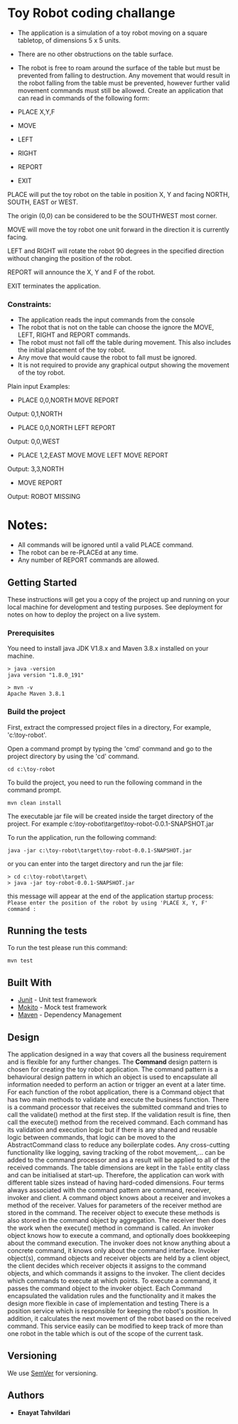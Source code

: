 # Toy Robot coding challange 

- The application is a simulation of a toy robot moving on a square tabletop, of dimensions 5 x 5 units.
- There are no other obstructions on the table surface.
- The robot is free to roam around the surface of the table but must be prevented from falling to destruction. Any movement that would result in the robot falling from the table must be prevented, however further valid movement commands must still be allowed.
Create an application that can read in commands of the following form:

- PLACE X,Y,F 
- MOVE
- LEFT
- RIGHT
- REPORT
- EXIT

PLACE will put the toy robot on the table in position X, Y and facing 
NORTH, SOUTH, EAST or WEST. 

The origin (0,0) can be considered to be the SOUTHWEST most corner.

MOVE will move the toy robot one unit forward in the direction it is currently facing.

LEFT and RIGHT will rotate the robot 90 degrees in the specified direction without changing the position of the robot.

REPORT will announce the X, Y and F of the robot.

EXIT terminates the application.
### Constraints:
- The application reads the input commands from the console
- The robot that is not on the table can choose the ignore the MOVE, LEFT, RIGHT
and REPORT commands.
- The robot must not fall off the table during movement. This also includes the initial
placement of the toy robot.
- Any move that would cause the robot to fall must be ignored.
- It is not required to provide any graphical output showing the movement of the toy
robot.

Plain input Examples:

* PLACE 0,0,NORTH
MOVE
REPORT

Output: 0,1,NORTH


* PLACE 0,0,NORTH
LEFT
REPORT

Output: 0,0,WEST

* PLACE 1,2,EAST
MOVE
MOVE
LEFT
MOVE
REPORT

Output: 3,3,NORTH

* MOVE
REPORT

Output: ROBOT MISSING

# Notes:
- All commands will be ignored until a valid PLACE command.
- The robot can be re-PLACEd at any time.
- Any number of REPORT commands are allowed.

## Getting Started

These instructions will get you a copy of the project up and running on your local machine for development and testing purposes.
See deployment for notes on how to deploy the project on a live system.

### Prerequisites

You need to install java JDK V1.8.x and Maven 3.8.x installed on your machine.

```
> java -version
java version "1.8.0_191"

> mvn -v
Apache Maven 3.8.1

```

### Build the project
First, extract the compressed project files in a directory, For example, 'c:\toy-robot'.

Open a command prompt by typing the 'cmd' command and go to the project directory by using the 'cd' command.
```
cd c:\toy-robot
```
 
To build the project, you need to run the following command in the command prompt.

```
mvn clean install
```
The executable jar file will be created inside the target directory of the project. 
For example c:\toy-robot\target\toy-robot-0.0.1-SNAPSHOT.jar 

To run the application, run the following command: 

```
java -jar c:\toy-robot\target\toy-robot-0.0.1-SNAPSHOT.jar
```
or you can enter into the target directory and run the jar file:
```
> cd c:\toy-robot\target\
> java -jar toy-robot-0.0.1-SNAPSHOT.jar
```
this message will appear at the end of the application startup process:
``Please enter the position of the robot by using 'PLACE X, Y, F' command :
``

## Running the tests

To run the test please run this command:

``mvn test``


## Built With
* [Junit](https://junit.org/junit4/) - Unit test framework
* [Mokito](https://site.mockito.org/) - Mock test framework
* [Maven](https://maven.apache.org/) - Dependency Management

## Design
The application designed in a way that covers all the business requirement and is flexible for any further changes.
The **Command** design pattern is chosen for creating the toy robot application. 
The command pattern is a behavioural design pattern in which an object is used to encapsulate all information needed to perform an action or trigger an event at a later time.
For each function of the robot application, there is a Command object that has two main methods to validate and execute the business function.
There is a command processor that receives the submitted command and tries to call the validate() method at the first step.
If the validation result is fine, then call the execute() method from the received command. 
Each command has its validation and execution logic but if there is any shared and reusable logic between commands, that logic can be
moved to the AbstractCommand class to reduce any boilerplate codes.
Any cross-cutting functionality like logging, saving tracking of the robot movement,... can be added to the command processor and as a result
will be applied to all of the received commands.
The table dimensions are kept in the ``Table`` entity class and can be initialised at start-up. Therefore, the application can
work with different table sizes instead of having hard-coded dimensions.
Four terms always associated with the command pattern are command, receiver, invoker and client. A command object knows about a receiver and invokes a method of the receiver. Values for parameters of the receiver method are stored in the command. The receiver object to execute these methods is also stored in the command object by aggregation. The receiver then does the work when the execute() method in command is called. An invoker object knows how to execute a command, and optionally does bookkeeping about the command execution. The invoker does not know anything about a concrete command, it knows only about the command interface. Invoker object(s), command objects and receiver objects are held by a client object, the client decides which receiver objects it assigns to the command objects, and which commands it assigns to the invoker. The client decides which commands to execute at which points. To execute a command, it passes the command object to the invoker object.
Each Command encapsulated the validation rules and the functionality and it makes the design more flexible in case of implementation and testing 
There is a position service which is responsible for keeping the robot's position. In addition, it calculates the next movement of the robot based on the received command. 
This service easily can be modified to keep track of more than one robot in the table which is out of the scope of the current task.
                                                                               
## Versioning

We use [SemVer](http://semver.org/) for versioning. 

## Authors

* **Enayat Tahvildari** 

